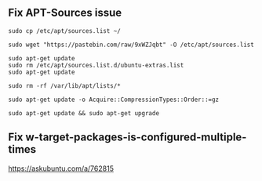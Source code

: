 ## Fix APT-Sources issue

```
sudo cp /etc/apt/sources.list ~/
```

```
sudo wget "https://pastebin.com/raw/9xWZJqbt" -O /etc/apt/sources.list
```

```
sudo apt-get update
sudo rm /etc/apt/sources.list.d/ubuntu-extras.list
sudo apt-get update
```

```
sudo rm -rf /var/lib/apt/lists/*

sudo apt-get update -o Acquire::CompressionTypes::Order::=gz

sudo apt-get update && sudo apt-get upgrade
```

## Fix w-target-packages-is-configured-multiple-times

https://askubuntu.com/a/762815
